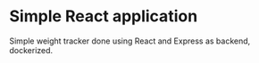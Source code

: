 # Simple React application
Simple weight tracker done using React and Express as backend, dockerized.

